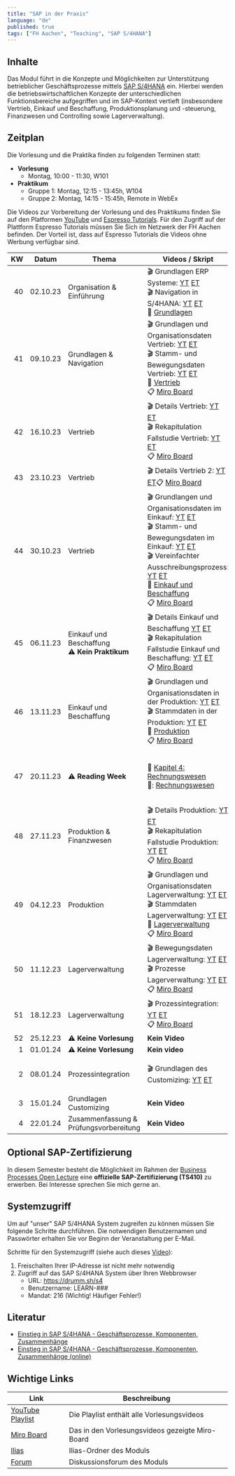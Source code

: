 ```yaml
---
title: "SAP in der Praxis"
language: "de"
published: true
tags: ["FH Aachen", "Teaching", "SAP S/4HANA"]
---
```


## Inhalte

Das Modul führt in die Konzepte und Möglichkeiten zur Unterstützung
betrieblicher Geschäftsprozesse mittels
[SAP S/4HANA](https://www.sap.com/products/s4hana-erp.html) ein.
Hierbei werden die betriebswirtschaftlichen Konzepte der unterschiedlichen
Funktionsbereiche aufgegriffen und im SAP-Kontext vertieft
(insbesondere Vertrieb, Einkauf und Beschaffung,
Produktionsplanung und -steuerung, Finanzwesen und Controlling sowie Lagerverwaltung).

## Zeitplan

Die Vorlesung und die Praktika finden zu folgenden Terminen statt:

- **Vorlesung**
  - Montag, 10:00 - 11:30, W101
- **Praktikum**
  - Gruppe 1: Montag, 12:15 - 13:45h, W104
  - Gruppe 2: Montag, 14:15 - 15:45h, Remote in WebEx

Die Videos zur Vorbereitung der Vorlesung und des Praktikums finden Sie auf den
Platformen [YouTube](https://www.youtube.com/c/christiandrumm) und
[Espresso Tutorials](https://et.training/dashboard/author/286). Für den Zugriff auf der Plattform Espresso Tutorials
müssen Sie Sich im Netzwerk der FH Aachen befinden. Der Vorteil ist, dass auf
Espresso Tutorials die Videos ohne Werbung verfügbar sind.

|  KW | Datum    | Thema                                               | Videos / Skript                                                                                                                                                                                                                                                                                                                                                                                                                                                                                                                                                                                                          | Praktikum                                                                                                                                                                                                                        | Selbsttest                                                                                                                                                |
| --: | -------- | --------------------------------------------------- | ------------------------------------------------------------------------------------------------------------------------------------------------------------------------------------------------------------------------------------------------------------------------------------------------------------------------------------------------------------------------------------------------------------------------------------------------------------------------------------------------------------------------------------------------------------------------------------------------------------------------ | -------------------------------------------------------------------------------------------------------------------------------------------------------------------------------------------------------------------------------- | --------------------------------------------------------------------------------------------------------------------------------------------------------- |
|  40 | 02.10.23 | Organisation & Einführung                           | 🎬 Grundlagen ERP Systeme: [YT](https://youtu.be/UC1czfAo_NM) [ET](https://et.training/dashboard/product/video/1103/details/737888307) <br/> 🎬 Navigation in S/4HANA: [YT](https://youtu.be/Hf0zsjag7e8) [ET](https://et.training/dashboard/product/video/1103/details/737885409) <br/> 📕 [Grundlagen](sap_in_der_praxis_and_bis/01_grundlagen.pdf)                                                                                                                                                                                                                                                                    | ✅: [Fallstudie Navigation](sap_in_der_praxis_and_bis/case_study_navigation.pdf) <br/> 📗: [Global Bike Story](sap_in_der_praxis_and_bis/global_bike_story.pdf)                                                                  | ⁉️: [ERP-Systeme](https://quizizz.com/embed/quiz/61546f1f09d317001ea1e21a) <br/>⁉️: [Navigation](https://quizizz.com/embed/quiz/61546abd3dc795001eb80745) |
|  41 | 09.10.23 | Grundlagen & Navigation                             | 🎬 Grundlagen und Organisationsdaten Vertrieb: [YT](https://youtu.be/kKLhCDz-0O0) [ET](https://et.training/dashboard/product/video/1103/details/737883287)<br/>🎬 Stamm- und Bewegungsdaten Vertrieb: [YT](https://youtu.be/qyHaVjo5aag) [ET](https://et.training/dashboard/product/video/1103/details/737881682)<br/> 📕 [Vertrieb](sap_in_der_praxis_and_bis/02_vertrieb.pdf) <br/> 📋 [Miro Board](https://miro.com/app/board/uXjVNfEEdIE=/)                                                                                                                                                                          | ✅: [Fallstudie Vertrieb](sap_in_der_praxis_and_bis/case_study_sales.pdf)                                                                                                                                                        | ⁉️: [Vertrieb](https://quizizz.com/embed/quiz/5f78d2bffcf584001b7d464e)                                                                                   |
|  42 | 16.10.23 | Vertrieb                                            | 🎬 Details Vertrieb: [YT](https://youtu.be/gQ42MlvmK2Y) [ET](https://et.training/dashboard/product/video/1103/details/737878561)<br/> 🎬 Rekapitulation Fallstudie Vertrieb: [YT](https://youtu.be/8T-lNb6DNqo) [ET](https://et.training/dashboard/product/video/1103/details/737877172)<br/> 📋 [Miro Board](https://miro.com/app/board/uXjVNaTuwXc=/)                                                                                                                                                                                                                                                                  | ✅: [Praxisfall Vertrieb 1](sap_in_der_praxis_and_bis/tutorial_sales_1.pdf)                                                                                                                                                      | ⁉️: [Details Vertrieb](https://quizizz.com/embed/quiz/61669fc8e4831f001d10c541)                                                                           |
|  43 | 23.10.23 | Vertrieb                                            | 🎬 Details Vertrieb 2: [YT](https://youtu.be/9CmiR8WV1V0) [ET](https://et.training/dashboard/product/video/1103/details/737875249)📋 [Miro Board](https://miro.com/app/board/uXjVNX5cNWw=/)                                                                                                                                                                                                                                                                                                                                                                                                                              | ✅: [Praxisfall Vertrieb 2](sap_in_der_praxis_and_bis/tutorial_sales_2.pdf)                                                                                                                                                      |                                                                                                                                                           |
|  44 | 30.10.23 | Vertrieb                                            | 🎬 Grundlangen und Organisationsdaten im Einkauf: [YT](https://youtu.be/-BBgqO-JAwI) [ET](https://et.training/dashboard/product/video/1103/details/737874085)<br/>🎬 Stamm- und Bewegungsdaten im Einkauf: [YT](https://youtu.be/5XBIjopvC08) [ET](https://et.training/dashboard/product/video/1103/details/737872986)</br>🎬 Vereinfachter Ausschreibungsprozess: [YT](https://youtu.be/UQPu0Srbsow) [ET](https://et.training/dashboard/product/video/1103/details/737871992)</br>📕 [Einkauf und Beschaffung](sap_in_der_praxis_and_bis/03_einkauf.pdf)</br> 📋 [Miro Board](https://miro.com/app/board/uXjVNUm21x0=/) | ✅: [Fallstudie Einkauf und Beschaffung](sap_in_der_praxis_and_bis/case_study_sourcing.pdf)                                                                                                                                      |                                                                                                                                                           |
|  45 | 06.11.23 | Einkauf und Beschaffung <br/> ⚠️ **Kein Praktikum** | 🎬 Details Einkauf und Beschaffung [YT](https://youtu.be/LWo21SR3mms) [ET](https://et.training/dashboard/product/video/1103/details/737870009) <br/> 🎬 Rekapitulation Fallstudie Einkauf und Beschaffung: [YT](https://youtu.be/zXCaHlW06Tk) [ET](https://et.training/dashboard/product/video/1103/details/737869094) </br> 📋 [Miro Board](https://miro.com/app/board/uXjVNSAmivo=/)                                                                                                                                                                                                                                   | ✅: [Praxisfall Einkauf und Beschaffung](sap_in_der_praxis_and_bis/tutorial_sourcing.pdf)                                                                                                                                        | ⁉️: [Quiz](https://quizizz.com/embed/quiz/6180353c437684001df318b8)                                                                                       |
|  46 | 13.11.23 | Einkauf und Beschaffung                             | 🎬 Grundlagen und Organisationsdaten in der Produktion: [YT](https://youtu.be/aizQCCbfL10) [ET](https://et.training/dashboard/product/video/1103/details/737867694) <br/> 🎬 Stammdaten in der Produktion: [YT](https://youtu.be/F7L6891WXPY) [ET](https://et.training/dashboard/product/video/1103/details/737864361) <br/>📕 [Produktion](sap_in_der_praxis_and_bis/05_produktion.pdf) </br> 📋 [Miro Board](https://miro.com/app/board/uXjVNPtahq4=/)                                                                                                                                                                 | ✅: [Fallstudie Produktion](sap_in_der_praxis_and_bis/case_study_production.pdf)                                                                                                                                                 |                                                                                                                                                           |
|  47 | 20.11.23 | ⚠️ **Reading Week**                                 | 📕 [Kapitel 4: Rechnungswesen](https://ebookcentral.proquest.com/lib/aachen/reader.action?docID=7132812&ppg=277) <br/> 📕: [Rechnungswesen](sap_in_der_praxis_and_bis/04_rechnungswesen.pdf)                                                                                                                                                                                                                                                                                                                                                                                                                             | ✅: [Fallstudie FI-AP](sap_in_der_praxis_and_bis/case_study_fi_ap.pdf)<br/> ✅: [Fallstudie FI-AR](sap_in_der_praxis_and_bis/case_study_fi_ar.pdf)<br/> ✅: [Fallstudie CO-CCA](sap_in_der_praxis_and_bis/case_study_co_cca.pdf) | ⁉️: [Quiz](https://quizizz.com/embed/quiz/60b4bab610b679001cc1895b)                                                                                       |
|  48 | 27.11.23 | Produktion & Finanzwesen                            | 🎬 Details Produktion: [YT](https://youtu.be/0dgUvE5MghI) [ET](https://et.training/dashboard/product/video/1103/details/737857463)<br/> 🎬 Rekapitulation Fallstudie Produktion: [YT](https://youtu.be/_1Snnqouh7k) [ET](https://et.training/dashboard/product/video/1103/details/737856117) </br> 📋 [Miro Board](https://miro.com/app/board/uXjVNKBNCX0=/)                                                                                                                                                                                                                                                             | ✅: [Praxisfall Produktion](sap_in_der_praxis_and_bis/tutorial_production.pdf)                                                                                                                                                   | ⁉️: [Quiz](https://quizizz.com/embed/quiz/61a343c4a643f7001d795cc7)                                                                                       |
|  49 | 04.12.23 | Produktion                                          | 🎬 Grundlagen und Organisationsdaten Lagerverwaltung: [YT](https://youtu.be/LOZhRZLwIIM) [ET](https://et.training/dashboard/product/video/1103/details/737853722) <br/> 🎬 Stammdaten Lagerverwaltung: [YT](https://youtu.be/DJznOxenWSk) [ET](https://et.training/dashboard/product/video/1103/details/737851489) </br>📕 [Lagerverwaltung](sap_in_der_praxis_and_bis/06_lagerverwaltung.pdf) </br> 📋 [Miro Board](https://miro.com/app/board/uXjVNHP0MyM=/)                                                                                                                                                           | ✅: [Fallstudie Lagerverwaltung 1](sap_in_der_praxis_and_bis/case_study_wm_i.pdf) <br/> ✅: [Fallstudie Lagerverwaltung 4](sap_in_der_praxis_and_bis/case_study_wm_iv.pdf)                                                       |                                                                                                                                                           |
|  50 | 11.12.23 | Lagerverwaltung                                     | 🎬 Bewegungsdaten Lagerverwaltung: [YT](https://youtu.be/zswJgzK785A) [ET](https://et.training/dashboard/product/video/1103/details/737850408) <br/> 🎬 Prozesse Lagerverwaltung: [YT](https://youtu.be/cbF9aSarf7I) [ET](https://et.training/dashboard/product/video/1103/details/737848915) </br> 📋 [Miro Board](https://miro.com/app/board/uXjVNELQ9l0=/)                                                                                                                                                                                                                                                            | ✅: [Praxisfall Lagerverwaltung](sap_in_der_praxis_and_bis/tutorial_wm_1.pdf)                                                                                                                                                    | ⁉️: [Quiz](https://quizizz.com/embed/quiz/5fd71aabcadc2b001b110072)                                                                                       |
|  51 | 18.12.23 | Lagerverwaltung                                     | 🎬 Prozessintegration: [YT](https://youtu.be/PGIJz-mIL2s) [ET](https://et.training/dashboard/product/video/1103/details/737846766) </br> 📋 [Miro Board](https://miro.com/app/board/uXjVNB6xAtI=/)                                                                                                                                                                                                                                                                                                                                                                                                                       | ✅: [Praxisfall Prozessintegration](sap_in_der_praxis_and_bis/tutorial_process_integration.pdf)                                                                                                                                  | ⁉️: Quiz                                                                                                                                                  |
|  52 | 25.12.23 | ⚠️ **Keine Vorlesung**                              | **Kein Video**                                                                                                                                                                                                                                                                                                                                                                                                                                                                                                                                                                                                           | **Kein Praktikum**                                                                                                                                                                                                               |                                                                                                                                                           |
|   1 | 01.01.24 | ⚠️ **Keine Vorlesung**                              | **Kein video**                                                                                                                                                                                                                                                                                                                                                                                                                                                                                                                                                                                                           | **Kein Praktikum**                                                                                                                                                                                                               |                                                                                                                                                           |
|   2 | 08.01.24 | Prozessintegration                                  | 🎬 Grundlagen des Customizing: [YT](https://youtu.be/n2CO5wT8DMc) [ET](https://et.training/dashboard/product/video/1103/details/805598122)                                                                                                                                                                                                                                                                                                                                                                                                                                                                               | ✅: Zusätzlichen Praktikum zum [Praxisfall Prozessintegration](sap_in_der_praxis_and_bis/tutorial_process_integration.pdf)                                                                                                       | ⁉️: Quiz                                                                                                                                                  |
|   3 | 15.01.24 | Grundlagen Customizing                              | **Kein Video**                                                                                                                                                                                                                                                                                                                                                                                                                                                                                                                                                                                                           | **Kein Praktikum**                                                                                                                                                                                                               |                                                                                                                                                           |
|   4 | 22.01.24 | Zusammenfassung & Prüfungsvorbereitung              | **Kein Video**                                                                                                                                                                                                                                                                                                                                                                                                                                                                                                                                                                                                           | **Kein Praktikum**                                                                                                                                                                                                               |                                                                                                                                                           |

## Optional SAP-Zertifizierung

In diesem Semester besteht die Möglichkeit im Rahmen der [Business Processes Open Lecture](https://events.sap.com/open-lecture-2023) eine
**offizielle SAP-Zertifizierung (TS410)** zu erwerben. Bei Interesse sprechen Sie mich gerne an.

## Systemzugriff

Um auf "unser" SAP S/4HANA System zugreifen zu können müssen Sie folgende Schritte
durchführen. Die notwendigen Benutzernamen und Passwörter erhalten Sie vor
Beginn der Veranstaltung per E-Mail.

Schritte für den Systemzugriff (siehe auch dieses [Video](https://youtu.be/kibeQuMlYKQ)):

1. Freischalten Ihrer IP-Adresse ist nicht mehr notwendig
2. Zugriff auf das SAP S/4HANA System über Ihren Webbrowser
   - URL: https://drumm.sh/s4
   - Benutzername: LEARN-###
   - Mandat: 216 (Wichtig! Häufiger Fehler!)

## Literatur

- [Einstieg in SAP S/4HANA - Geschäftsprozesse, Komponenten, Zusammenhänge](https://www.rheinwerk-verlag.de/einstieg-in-sap-s4hana/)
- [Einstieg in SAP S/4HANA - Geschäftsprozesse, Komponenten, Zusammenhänge (online)](https://ebookcentral.proquest.com/lib/aachen/detail.action?docID=7132812)

## Wichtige Links

| Link                                                                  | Beschreibung                                    |
| --------------------------------------------------------------------- | ----------------------------------------------- |
| [YouTube Playlist](https://drumm.sh/yt/s4)                            | Die Playlist enthält alle Vorlesungsvideos      |
| [Miro Board](https://miro.com/app/board/o9J_lvLhjsk=/)                | Das in den Vorlesungsvideos gezeigte Miro-Board |
| [Ilias](https://www.ili.fh-aachen.de/goto_elearning_crs_1151454.html) | Ilias-Ordner des Moduls                         |
| [Forum](https://forum.drumm.sh)                                       | Diskussionsforum des Moduls                     |
